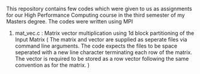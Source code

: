 This repository contains few codes which were given to us as assignments for our High Performance Computing course in the third semester of my Masters degree.
The codes were written using MPI

1. mat_vec.c : Matrix vector multiplication using 1d block partitioning 
               of the Input Matrix
               ( The matrix and vector are supplied as seperate files
                 via command line arguments. The code expects the files 
                 to be space seperated with a new line character
                 terminating each row of the matrix. The vector is 
                 required to be stored as a row vector following the same
                 convention as for the matrix. )


